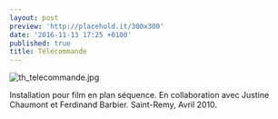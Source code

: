 ```yaml
---
layout: post
preview: 'http://placehold.it/300x300'
date: '2016-11-13 17:25 +0100'
published: true
title: Télécommande
---
```

![th_telecommande.jpg]({{site.baseurl}}/images/th_telecommande.jpg)

Installation pour film en plan séquence.
En collaboration avec Justine Chaumont et Ferdinand Barbier.
Saint-Remy, Avril 2010.
